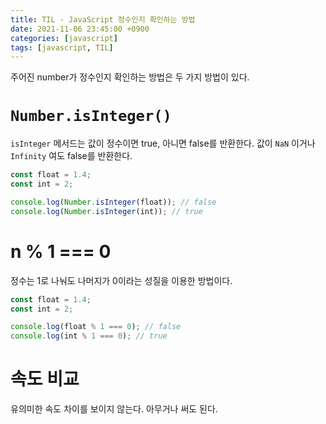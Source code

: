 ```yaml
---
title: TIL - JavaScript 정수인지 확인하는 방법
date: 2021-11-06 23:45:00 +0900
categories: [javascript]
tags: [javascript, TIL]
---
```


주어진 number가 정수인지 확인하는 방법은 두 가지 방법이 있다.

# `Number.isInteger()`

`isInteger` 메서드는 값이 정수이면 true, 아니면 false를 반환한다. 값이 `NaN` 이거나 `Infinity` 여도 false를 반환한다.

```javascript
const float = 1.4;
const int = 2;

console.log(Number.isInteger(float)); // false
console.log(Number.isInteger(int)); // true
```

# n % 1 === 0

정수는 1로 나눠도 나머지가 0이라는 성질을 이용한 방법이다.

```javascript
const float = 1.4;
const int = 2;

console.log(float % 1 === 0); // false
console.log(int % 1 === 0); // true
```

# 속도 비교

유의미한 속도 차이를 보이지 않는다. 아무거나 써도 된다.
